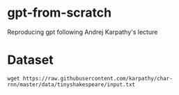 # gpt-from-scratch
Reproducing gpt following Andrej Karpathy's lecture

# Dataset 
```
wget https://raw.githubusercontent.com/karpathy/char-rnn/master/data/tinyshakespeare/input.txt
```